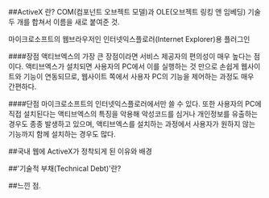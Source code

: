 ##ActiveX 란?
COM(컴포넌트 오브젝트 모델)과 OLE(오브젝트 링킹 앤 임베딩) 기술 두 개를 합쳐서 이름을 새로 붙여준 것.

마이크로소프트의 웹브라우저인 인터넷익스플로러(Internet Explorer)용 플러그인

####장점
액티브엑스의 가장 큰 장점이라면 서비스 제공자의 편의성이 매우 높다는 점이다. 액티브엑스가 설치되면 사용자의 PC에서 이를 실행하는 것 만으로 손쉽게 웹사이트와 기능이 연동되므로, 웹사이트 쪽에서 사용자 PC의 기능을 제어하는 과정도 매우 간편하다.

####단점
마이크로소프트의 인터넷익스플로러에서만 쓸 수 있다.
또한 사용자의 PC에 직접 설치된다는 액티브엑스의 특징을 악용해 악성코드를 심거나 개인정보를 유출하는 경우도 종종 발생하고 있으며, 액티브엑스를 설치하는 과정에서 사용자가 원하지 않는 기능까지 함께 설치하는 경우도 많다.




##국내 웹에 ActiveX가 정착되게 된 이유와 배경




##'기술적 부채(Technical Debt)'란?

##느낀 점.
